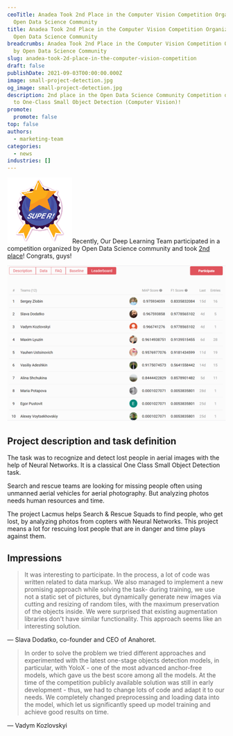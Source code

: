 ```yaml
---
ceoTitle: Anadea Took 2nd Place in the Computer Vision Competition Organized by
  Open Data Science Community
title: Anadea Took 2nd Place in the Computer Vision Competition Organized by
  Open Data Science Community
breadcrumbs: Anadea Took 2nd Place in the Computer Vision Competition Organized
  by Open Data Science Community
slug: anadea-took-2d-place-in-the-computer-vision-competition
draft: false
publishDate: 2021-09-03T00:00:00.000Z
image: small-project-detection.jpg
og_image: small-project-detection.jpg
description: 2nd place in the Open Data Science Community Competition dedicated
  to One-Class Small Object Detection (Computer Vision)!
promote:
  promote: false
top: false
authors:
  - marketing-team
categories:
  - news
industries: []
---
```

<img src="super.png" class="float-left" width='150'>Recently, Our Deep Learning Team participated in a competition organized by Open Data Science community and took <a href="https://ods.ai/tracks/ml4sg-df2021/competitions/lacmus-cvc-soc2021/leaderboard" rel="nofollow" target="_blank">2nd place</a>! Congrats, guys!

![leaderboard_1.png](leaderboard_1.png)

## Project description and task definition

The task was to recognize and detect lost people in aerial images with the help of Neural Networks. It is a classical One Class Small Object Detection task.

Search and rescue teams are looking for missing people often using unmanned aerial vehicles for aerial photography. But analyzing photos needs human resources and time.

The project Lacmus helps Search & Rescue Squads to find people, who get lost, by analyzing photos from copters with Neural Networks. This project means a lot for rescuing lost people that are in danger and time plays against them.

## Impressions

> It was interesting to participate. In the process, a lot of code was written related to data markup. We also managed to implement a new promising approach while solving the task- during training, we use not a static set of pictures, but dynamically generate new images via cutting and resizing of random tiles, with the maximum preservation of the objects inside. We were surprised that existing augmentation libraries don't have similar functionality. This approach seems like an interesting solution.

— Slava Dodatko, co-founder and CEO of Anahoret.

> In order to solve the problem we tried different approaches and experimented with the latest one-stage objects detection models, in particular, with YoloX - one of the most advanced anchor-free models, which gave us the best score among all the models. At the time of the competition publicly available solution was still in early development - thus, we had to change lots of code and adapt it to our needs. We completely changed preprocessing and loading data into the model, which let us significantly speed up model training and achieve good results on time.

— Vadym Kozlovskyi

